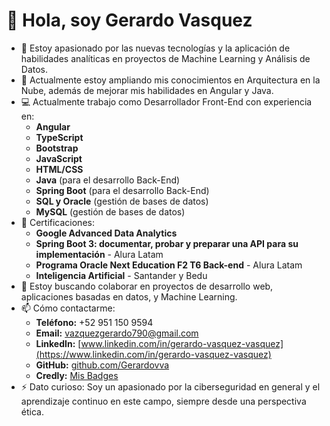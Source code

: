 # 👋 Hola, soy Gerardo Vasquez 

- 👀 Estoy apasionado por las nuevas tecnologías y la aplicación de habilidades analíticas en proyectos de Machine Learning y Análisis de Datos.
- 🌱 Actualmente estoy ampliando mis conocimientos en Arquitectura en la Nube, además de mejorar mis habilidades en Angular y Java.
- 💻 Actualmente trabajo como Desarrollador Front-End con experiencia en:
  - **Angular**
  - **TypeScript**
  - **Bootstrap**
  - **JavaScript**
  - **HTML/CSS**
  - **Java** (para el desarrollo Back-End)
  - **Spring Boot** (para el desarrollo Back-End)
  - **SQL y Oracle** (gestión de bases de datos)
  - **MySQL** (gestión de bases de datos)
- 💼 Certificaciones:
  - **Google Advanced Data Analytics**
  - **Spring Boot 3: documentar, probar y preparar una API para su implementación** - Alura Latam
  - **Programa Oracle Next Education F2 T6 Back-end** - Alura Latam
  - **Inteligencia Artificial** - Santander y Bedu
- 💞️ Estoy buscando colaborar en proyectos de desarrollo web, aplicaciones basadas en datos, y Machine Learning.
- 📫 Cómo contactarme:
  - **Teléfono:** +52 951 150 9594
  - **Email:** [vazquezgerardo790@gmail.com](mailto:vazquezgerardo790@gmail.com)
  - **LinkedIn:** [www.linkedin.com/in/gerardo-vasquez-vasquez](https://www.linkedin.com/in/gerardo-vasquez-vasquez)
  - **GitHub:** [github.com/Gerardovva](https://github.com/Gerardovva)
  - **Credly:** [Mis Badges](https://www.credly.com/users/gerardo-vasquez.235ffb31/badges)
- ⚡ Dato curioso: Soy un apasionado por la ciberseguridad en general y el aprendizaje continuo en este campo, siempre desde una perspectiva ética.


